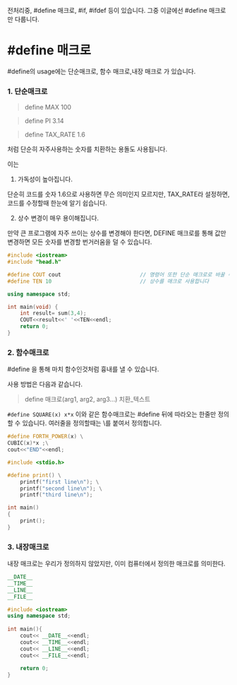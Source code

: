 

전처리중, #define 매크로, #if, #ifdef 등이 있습니다. 그중 이글에선 #define 매크로만 다룹니다.

# #define 매크로 #

   #define의 usage에는 단순매크로, 함수 매크로,내장 매크로 가 있습니다.
  
### 1. 단순매크로 ###
  
> define MAX 100
  
> define PI 3.14
   
> define TAX_RATE 1.6
 
처럼 단순히 자주사용하는 숫자를 치환하는 용돌도 사용됩니다.

이는 
  
1. 가독성이 높아집니다. 
    
  단순히 코드를 숫자 1.6으로 사용하면 무슨 의미인지 모르지만, TAX_RATE라 설정하면, 코드를 수정할때 한눈에 알기 쉽습니다.
      
2. 상수 변경이 매우 용이해집니다.
    
  만약 큰 프로그램에 자주 쓰이는 상수를 변경해야 한다면, DEFINE 매크로를 통해 값만 변경하면 모든 숫자를 변경할 번거러움을 덜 수 있습니다.

``` c++
#include <iostream>
#include "head.h"

#define COUT cout                         // 명령어 또한 단순 매크로로 바꿀 수 있습니다
#define TEN 10                            // 상수를 매크로 사용합니다

using namespace std;

int main(void) {
	int result= sum(3,4);
	COUT<<result<<' '<<TEN<<endl;
	return 0;
}
```
### 2. 함수매크로 ###
#define 을 통해 마치 함수인것처럼 흉내를 낼 수 있습니다.

사용 방법은 다음과 같습니다.

> define 매크로(arg1, arg2, arg3...) 치환_텍스트

`#define SQUARE(x) x*x`
이와 같은 함수매크로는 #define 뒤에 따라오는 한줄만 정의할 수 있습니다. 여러줄을 정의할때는 \를 붙여서 정의합니다.
```c++
#define FORTH_POWER(x) \
CUBIC(x)*x ;\
cout<<"END"<<endl;
```

```c++
#include <stdio.h>

#define print() \
    printf("first line\n"); \
    printf("second line\n"); \
    printf("third line\n");

int main()
{
    print();
}
```
### 3. 내장매크로 ###

내장 매크로는 우리가 정의하지 않았지만, 이미 컴퓨터에서 정의한 매크로를 의미한다.
```c++
__DATE__
__TIME__
__LINE__
__FILE__
```
```c++
#include <iostream>
using namespace std;
	
int main(){
	cout<< __DATE__<<endl;
	cout<< __TIME__<<endl;
	cout<< __LINE__<<endl;
	cout<< __FILE__<<endl;
	
	return 0;
}
```




